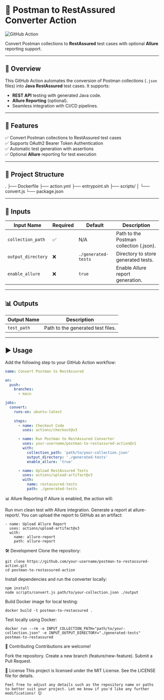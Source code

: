 # 🧪 Postman to RestAssured Converter Action

![GitHub Action](https://img.shields.io/badge/GitHub%20Action-purple?logo=github&style=flat)

Convert Postman collections to **RestAssured** test cases with optional **Allure** reporting support.

---

## 📌 Overview

This GitHub Action automates the conversion of Postman collections (`.json` files) into **Java RestAssured** test cases. It supports:

- **REST API** testing with generated Java code.
- **Allure Reporting** (optional).
- Seamless integration with CI/CD pipelines.

---

## 🚀 Features

✅ Convert Postman collections to RestAssured test cases  
✅ Supports OAuth2 Bearer Token Authentication  
✅ Automatic test generation with assertions  
✅ Optional **Allure** reporting for test execution

---

## 📂 Project Structure

. ├── Dockerfile ├── action.yml ├── entrypoint.sh ├── scripts/ │ └── convert.js └── package.json


---

## 🔧 Inputs

| Input Name        | Required | Default               | Description                              |
|-------------------|----------|-----------------------|------------------------------------------|
| `collection_path` | ✅       | N/A                   | Path to the Postman collection (.json). |
| `output_directory`| ❌       | `./generated-tests`   | Directory to store generated tests.      |
| `enable_allure`   | ❌       | `true`                | Enable Allure report generation.         |

---

## 📊 Outputs

| Output Name      | Description                           |
|------------------|---------------------------------------|
| `test_path`      | Path to the generated test files.     |

---

## ▶️ Usage

Add the following step to your GitHub Action workflow:

```yaml
name: Convert Postman to RestAssured

on:
  push:
    branches:
      - main

jobs:
  convert:
    runs-on: ubuntu-latest
    
    steps:
      - name: Checkout Code
        uses: actions/checkout@v3

      - name: Run Postman to RestAssured Converter
        uses: your-username/postman-to-restassured-action@v1
        with:
          collection_path: 'path/to/your-collection.json'
          output_directory: './generated-tests'
          enable_allure: 'true'

      - name: Upload RestAssured Tests
        uses: actions/upload-artifact@v3
        with:
          name: restassured-tests
          path: ./generated-tests
```
📊 Allure Reporting
If Allure is enabled, the action will:

Run mvn clean test with Allure integration.
Generate a report at allure-report/.
You can upload the report to GitHub as an artifact:

```
- name: Upload Allure Report
  uses: actions/upload-artifact@v3
  with:
    name: allure-report
    path: allure-report
```

🛠️ Development
Clone the repository:
```
git clone https://github.com/your-username/postman-to-restassured-action.git
cd postman-to-restassured-action
```

Install dependencies and run the converter locally:
```
npm install
node scripts/convert.js path/to/your-collection.json ./output
```

Build Docker image for local testing:
```
docker build -t postman-to-restassured .
```

Test locally using Docker:
```
docker run --rm -e INPUT_COLLECTION_PATH="path/to/your-collection.json" -e INPUT_OUTPUT_DIRECTORY="./generated-tests" postman-to-restassured
```

📣 Contributing
Contributions are welcome!

Fork the repository.
Create a new branch (feature/new-feature).
Submit a Pull Request.

📄 License
This project is licensed under the MIT License. See the LICENSE file for details.
```
Feel free to adjust any details such as the repository name or paths to better suit your project. Let me know if you'd like any further modifications! 😊
```
